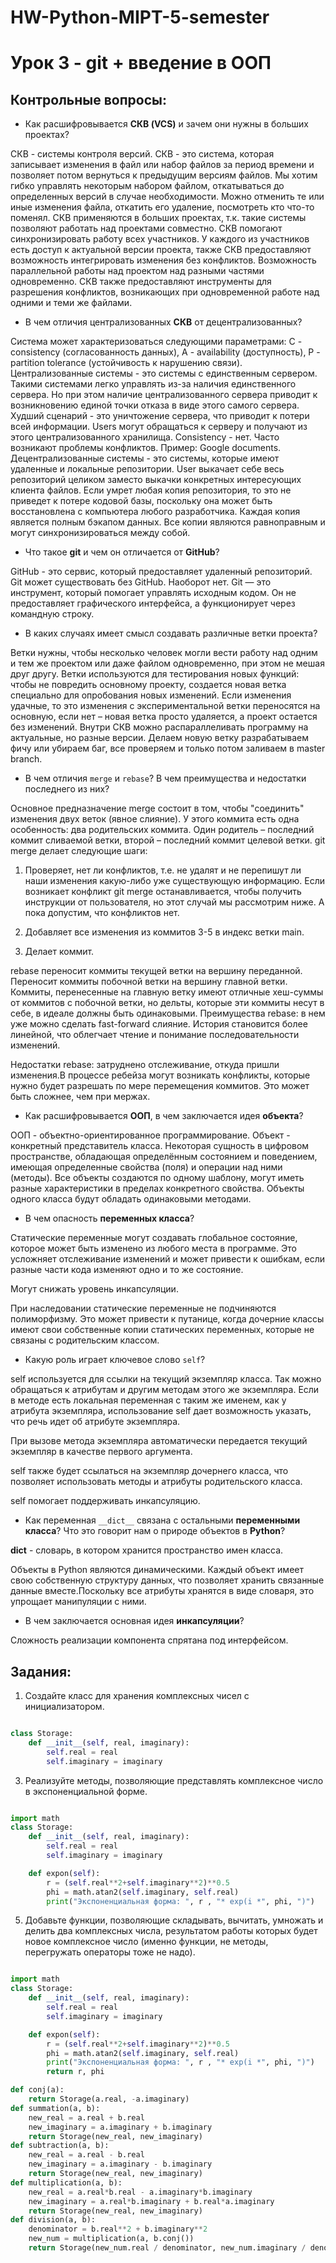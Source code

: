 # HW-Python-MIPT-5-semester
# Урок 3 - git + введение в ООП
## Контрольные вопросы:
- Как расшифровывается __СКВ (VCS)__ и зачем они нужны 
в больших проектах?

СКВ - системы контроля версий. СКВ - это система, которая записывает изменения в файл или набор файлов за период времени и позволяет потом вернуться к предыдущим версиям файлов.
Мы хотим гибко управлять некоторым набором файлом, откатываться до определенных версий в случае необходимости. Можно отменить те или иные изменения файла, откатить его удаление, посмотреть кто что-то поменял. 
СКВ применяются в больших проектах, т.к. такие системы позволяют работать над проектами совместно. СКВ помогают синхронизировать работу всех участников. У каждого из участников есть доступ к актуальной версии проекта, также СКВ предоставляют возможность интегрировать изменения без конфликтов.
Возможность параллельной работы над проектом над разными частями одновременно. СКВ также предоставляют инструменты для разрешения конфликтов, возникающих при одновременной работе над одними и теми же файлами.
- В чем отличия централизованных __СКВ__ от 
децентрализованных?

Система может характеризоваться следующими параметрами: C - consistency (согласованность данных), A - availability (доступность), P - partition tolerance (устойчивость к нарушению связи). 
Централизованные системы - это системы с единственным сервером. Такими системами легко управлять из-за наличия единственного сервера. Но при этом наличие централизованного сервера приводит к возникновению единой точки отказа в виде этого самого сервера. 
Худший сценарий - это уничтожение сервера, что приводит к потери всей информации. Users могут обращаться к серверу и получают из этого централизованного хранилища. Consistency - нет. Часто возникают проблемы конфликтов. Пример: Google documents. 
Децентрализованные системы - это системы, которые имеют удаленные и локальные репозитории.
User выкачает себе весь репозиторий целиком заместо выкачки конкретных интересующих клиента файлов. Если умрет любая копия репозитория, то это не приведет к потере кодовой базы, поскольку она может быть восстановлена с компьютера любого разработчика. Каждая копия является полным бэкапом данных.
Все копии являются равноправным и могут синхронизироваться между собой.
- Что такое __git__ и чем он отличается от __GitHub__?
  
GitHub - это сервис, который предоставляет удаленный репозиторий. Git может существовать без GitHub. Наоборот нет.
Git — это инструмент, который помогает управлять исходным кодом. Он не предоставляет графического интерфейса, а функционирует через командную строку.

- В каких случаях имеет смысл создавать различные 
ветки проекта?

Ветки нужны, чтобы несколько человек могли вести работу над одним и тем же проектом или даже файлом одновременно, при этом не мешая друг другу.
Ветки используются для тестирования новых функций: чтобы не повредить основному проекту, создается новая ветка специально для опробования новых изменений. Если изменения удачные, то это изменения с экспериментальной ветки переносятся на основную, если нет – новая ветка просто удаляется, а проект остается без изменений.
Внутри СКВ можно распараллеливать программу на актуальные, но разные версии. Делаем новую ветку разрабатываем фичу или убираем баг, все проверяем и только потом заливаем в master branch.

- В чем отличия `merge` и `rebase`? В чем 
преимущества и недостатки последнего из них?

Основное предназначение merge состоит в том, чтобы "соединить" изменения двух веток (явное слияние). 
У этого коммита есть одна особенность: два родительских коммита. Один родитель – последний коммит сливаемой ветки, второй – последний коммит целевой ветки.
git merge делает следующие шаги:
1) Проверяет, нет ли конфликтов, т.е. не удалят и не перепишут ли наши изменения какую-либо уже существующую информацию. Если возникает конфликт git merge останавливается, чтобы получить инструкции от пользователя, но этот случай мы рассмотрим ниже. А пока допустим, что конфликтов нет.
   
2) Добавляет все изменения из коммитов 3-5 в индекс ветки main.
   
3) Делает коммит.
   
rebase переносит коммиты текущей ветки на вершину переданной. Переносит коммиты побочной ветки на вершину главной ветки. Коммиты, перенесенные на главную ветку имеют отличные хеш-суммы от коммитов с побочной ветки, но дельты, которые эти коммиты несут в себе, в идеале должны быть одинаковыми.
Преимущества rebase: в нем уже можно сделать fast-forward слияние. История становится более линейной, что облегчает чтение и понимание последовательности изменений.

Недостатки rebase: затруднено отслеживание, откуда пришли изменения.В процессе ребейза могут возникать конфликты, которые нужно будет разрешать по мере перемещения коммитов. Это может быть сложнее, чем при мержах.

- Как расшифровывается __ООП__, в чем заключается идея __объекта__?
  
ООП - объектно-ориентированное программирование. Объект - конкретный представитель класса. Некоторая сущность в цифровом пространстве, обладающая определённым состоянием и поведением, имеющая определенные свойства (поля) и операции над ними (методы).
Все объекты создаются по одному шаблону, могут иметь разные характеристики в пределах конкретного свойства. Объекты одного класса будут обладать одинаковыми методами.

- В чем опасность __переменных класса__?
  
Статические переменные могут создавать глобальное состояние, которое может быть изменено из любого места в программе. Это усложняет отслеживание изменений и может привести к ошибкам, если разные части кода изменяют одно и то же состояние.

Могут снижать уровень инкапсуляции.

При наследовании статические переменные не подчиняются полиморфизму. Это может привести к путанице, когда дочерние классы имеют свои собственные копии статических переменных, которые не связаны с родительским классом.

- Какую роль играет ключевое слово `self`?
  
 self используется для ссылки на текущий экземпляр класса. Так можно обращаться к атрибутам и другим методам этого же экземпляра.
Если в методе есть локальная переменная с таким же именем, как у атрибута экземпляра, использование self дает возможность указать, что речь идет об атрибуте экземпляра.

При вызове метода экземпляра автоматически передается текущий экземпляр в качестве первого аргумента.

self также будет ссылаться на экземпляр дочернего класса, что позволяет использовать методы и атрибуты родительского класса.

self помогает поддерживать инкапсуляцию.

- Как переменная `__dict__` связана с 
остальными __переменными класса__?
Что это говорит нам о природе объектов в __Python__?

__dict__ - словарь, в котором хранится пространство имен класса.

Объекты в Python являются динамическими. Каждый объект имеет свою собственную структуру данных, что позволяет хранить связанные данные вместе.Поскольку все атрибуты хранятся в виде словаря, это упрощает манипуляции с ними. 

- В чем заключается основная идея __инкапсуляции__?
  
Сложность реализации компонента спрятана под интерфейсом.


## Задания:
1) Создайте класс для хранения комплексных чисел с инициализатором.
```python

class Storage:
    def __init__(self, real, imaginary):
        self.real = real
        self.imaginary = imaginary
```
3) Реализуйте методы, позволяющие представлять комплексное число в 
экспоненциальной форме.
```python

import math
class Storage:
    def __init__(self, real, imaginary):
        self.real = real
        self.imaginary = imaginary

    def expon(self):
        r = (self.real**2+self.imaginary**2)**0.5
        phi = math.atan2(self.imaginary, self.real)
        print("Экспоненциальная форма: ", r , "* exp(i *", phi, ")")
```

5) Добавьте функции, позволяющие складывать, вычитать, 
умножать и делить два комплексных числа, результатом работы 
которых будет новое комплексное число (именно функции, не методы, 
перегружать операторы тоже не надо).
```python

import math
class Storage:
    def __init__(self, real, imaginary):
        self.real = real
        self.imaginary = imaginary

    def expon(self):
        r = (self.real**2+self.imaginary**2)**0.5
        phi = math.atan2(self.imaginary, self.real)
        print("Экспоненциальная форма: ", r , "* exp(i *", phi, ")")
        return r, phi

def conj(a):
    return Storage(a.real, -a.imaginary)
def summation(a, b):
    new_real = a.real + b.real
    new_imaginary = a.imaginary + b.imaginary
    return Storage(new_real, new_imaginary)
def subtraction(a, b):
    new_real = a.real - b.real
    new_imaginary = a.imaginary - b.imaginary
    return Storage(new_real, new_imaginary)
def multiplication(a, b):
    new_real = a.real*b.real - a.imaginary*b.imaginary
    new_imaginary = a.real*b.imaginary + b.real*a.imaginary
    return Storage(new_real, new_imaginary)
def division(a, b):
    denominator = b.real**2 + b.imaginary**2
    new_num = multiplication(a, b.conj())
    return Storage(new_num.real / denominator, new_num.imaginary / denominator)
```
